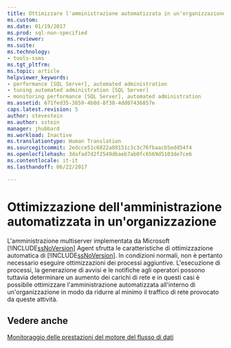 ```yaml
---
title: Ottimizzare l'amministrazione automatizzata in un'organizzazione | Microsoft Docs
ms.custom: 
ms.date: 01/19/2017
ms.prod: sql-non-specified
ms.reviewer: 
ms.suite: 
ms.technology:
- tools-ssms
ms.tgt_pltfrm: 
ms.topic: article
helpviewer_keywords:
- performance [SQL Server], automated administration
- tuning automated administration [SQL Server]
- monitoring performance [SQL Server], automated administration
ms.assetid: 671fed35-3859-4b0d-8f38-4dd07436857e
caps.latest.revision: 5
author: stevestein
ms.author: sstein
manager: jhubbard
ms.workload: Inactive
ms.translationtype: Human Translation
ms.sourcegitcommit: 2edcce51c6822a89151c3c3c76fbaacb5edd54f4
ms.openlocfilehash: 3dafad7d2f2549dbaeb7ab0fc6569d5103de7ce6
ms.contentlocale: it-it
ms.lasthandoff: 06/22/2017

---
```

# <a name="tune-automated-administration-across-an-enterprise"></a>Ottimizzazione dell'amministrazione automatizzata in un'organizzazione
L'amministrazione multiserver implementata da Microsoft [!INCLUDE[ssNoVersion](../../includes/ssnoversion_md.md)] Agent sfrutta le caratteristiche di ottimizzazione automatica di [!INCLUDE[ssNoVersion](../../includes/ssnoversion_md.md)]. In condizioni normali, non è pertanto necessario eseguire ottimizzazioni dei processi aggiuntive. L'esecuzione di processi, la generazione di avvisi e le notifiche agli operatori possono tuttavia determinare un aumento dei carichi di rete e in questi casi è possibile ottimizzare l'amministrazione automatizzata all'interno di un'organizzazione in modo da ridurre al minimo il traffico di rete provocato da queste attività.  
  
## <a name="see-also"></a>Vedere anche  
[Monitoraggio delle prestazioni del motore del flusso di dati](http://msdn.microsoft.com/en-us/11e17f4e-72ed-44d7-a71d-a68937a78e4c)  
  

